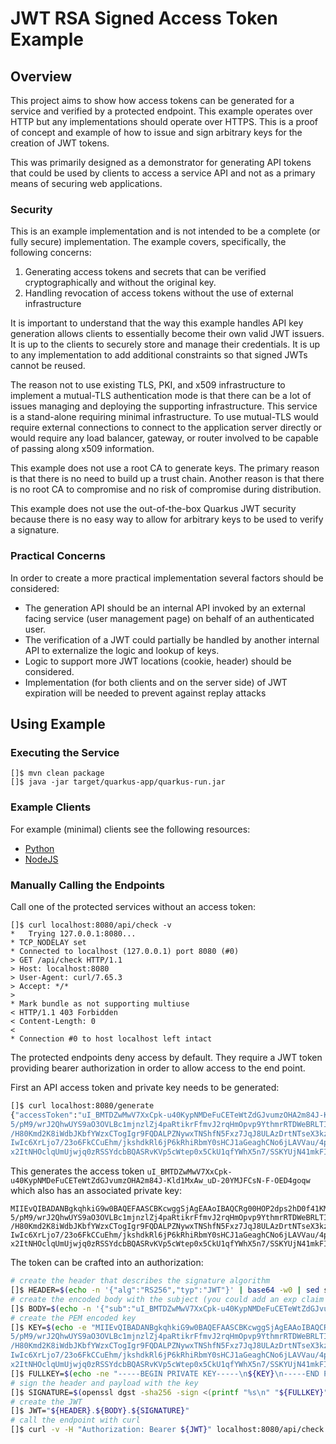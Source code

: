 # JWT RSA Signed Access Token Example

## Overview
This project aims to show how access tokens can be generated for a service and verified by a protected endpoint. This
example operates over HTTP but any implementations should operate over HTTPS. This is a proof of concept and example of 
how to issue and sign arbitrary keys for the creation of JWT tokens.

This was primarily designed as a demonstrator for generating API tokens that could be used by clients to access a service 
API and not as a primary means of securing web applications.

### Security
This is an example implementation and is not intended to be a complete (or fully secure) implementation. The
example covers, specifically, the following concerns:
1. Generating access tokens and secrets that can be verified cryptographically and without the original key.
2. Handling revocation of access tokens without the use of external infrastructure

It is important to understand that the way this example handles API key generation allows clients to essentially become
their own valid JWT issuers. It is up to the clients to securely store and manage their credentials. It is up to any 
implementation to add additional constraints so that signed JWTs cannot be reused.

The reason not to use existing TLS, PKI, and x509 infrastructure to implement a mutual-TLS authentication mode is that
there can be a lot of issues managing and deploying the supporting infrastructure. This service is a stand-alone requiring
minimal infrastructure. To use mutual-TLS would require external connections to connect to the application server directly
or would require any load balancer, gateway, or router involved to be capable of passing along x509 information.

This example does not use a root CA to generate keys. The primary reason is that there is no need to build up a trust 
chain. Another reason is that there is no root CA to compromise and no risk of compromise during distribution. 

This example does not use the out-of-the-box Quarkus JWT security because there is no easy way to allow for arbitrary
keys to be used to verify a signature. 

### Practical Concerns
In order to create a more practical implementation several factors should be considered:
* The generation API should be an internal API invoked by an external facing service (user management page) on behalf of
  an authenticated user.
* The verification of a JWT could partially be handled by another internal API to externalize the logic and lookup of keys.
* Logic to support more JWT locations (cookie, header) should be considered.
* Implementation (for both clients and on the server side) of JWT expiration will be needed to prevent against replay attacks

## Using Example

### Executing the Service
```
[]$ mvn clean package
[]$ java -jar target/quarkus-app/quarkus-run.jar
```

### Example Clients
For example (minimal) clients see the following resources:
* [Python](/clients/python/client.py)
* [NodeJS](/clients/nodejs/client.js)

### Manually Calling the Endpoints
Call one of the protected services without an access token:
```
[]$ curl localhost:8080/api/check -v
*   Trying 127.0.0.1:8080...
* TCP_NODELAY set
* Connected to localhost (127.0.0.1) port 8080 (#0)
> GET /api/check HTTP/1.1
> Host: localhost:8080
> User-Agent: curl/7.65.3
> Accept: */*
>
* Mark bundle as not supporting multiuse
< HTTP/1.1 403 Forbidden
< Content-Length: 0
<
* Connection #0 to host localhost left intact
```
The protected endpoints deny access by default. They require a JWT token providing bearer authorization in order to allow access
to the end point.

First an API access token and private key needs to be generated:
```bash
[]$ curl localhost:8080/generate
{"accessToken":"uI_BMTDZwMwV7XxCpk-u40KypNMDeFuCETeWtZdGJvumzOHA2m84J-Kld1MxAw_uD-20YMJFCsN-F-OED4goqw","privateKey":"MIIEvQIBADANBgkqhkiG9w0BAQEFAASCBKcwggSjAgEAAoIBAQCRg00HOP2dps2hD0f41KMcIpTUGsQE9T88rfag9j2+e1Ba7kQAqSDKOHBsAqIkquKuEFGuC4cW/f25Mja6b6Cff/Rh/yLlhzBJPik2tVT3KsdBBicqsWIMD7JNiFOqTyDn9hFD8mqsmTRkA1kIN9nWB0O5x7GbW8eGrY+rUtr5QkcitwZ+33gowY2+7Eg
5/pM9/wrJ2QhwUYS9aO3OVLBc1mjnzlZj4paRtikrFfmvJ2rqHmOpvp9YthmrRTDWeBRLTI79q8xEILkWvoIH8OPnpm2CXySiaI5aOimLpPQOqmvgmrdIlMPum2kMq7LdyVFRO5OGHvcZYXgKEqUPerL3AgMBAAECggEAHjJBKd6Jws16npGtPdXig1Qpzlo/k0fRd6YiKATxizXL1xLaychPJafQrJlfTHypzbVVPejmf771iBkDgmznyDGlZTCs7TTAsHJV2ySGHUSjVLsSJanpztbzCWPg+Nay3XAS5SbJPEgOtzJ6p1nvupqHU2Y9VSAWp7wctFDdYBwww2L282GonBk6gJZPSClT
/H80Kmd2K8iWdbJKbfYWzxCTogIgr9FQDALPZNywxTNShfN5Fxz7JqJ8ULAzDrtNTseX3kz5qab6Jkh+RHfx2/mSvdwwLdE2+TIaOvzvBCKfLtiWJgPodBybgK3HMz3dehoKTaZCE4iYJrXULlf9AQKBgQDGrvGg+zA8GiDVNHrXDE07ujQSxVE0ob0GnhOWGGD3i9e0N3jmvVWEv1cs9MCRbjY4/Xa8keLM6022kr4xwcMof32xM6m4LvmH4hv+UHuuPMevMKWPWpVzaUlKxqEW7DIuu7UviLaiTN2FF9wn+mCUJYBt6U770lsdbX5B4gDIiwKBgQC7faPFeGEBEZrfz2Wy3R3WgGt7w
IwIc6XrLjo7/23o6FkCCuEhm/jkshdkRl6jP6kRhiRbmY0sHCJ1aGeaghCNo6jLAVVau/4pIBrmQi7qmcn8hdk+WnipgLt/WfZseXqV9qucQXxHIL4y6mVhTohZVNnItJhE4aDwTzcebk0gxQKBgQCF5QQFnwJEnr8dr75RCoNKCxRoyf0N4SnIOeOtNUSzztRRKUkbBuGJEoGnVFIqMAHuqjHIpvAXdUPsFDyEv7XLpw+Hye9Ipq+XOXPwEUEojOFtWPVaBIvPOVchQ3bwQcEX6XwTSqj5+58VwJynfH51mEhSyfZmkr7AuDdsIuiwPQKBgG+R4V4GN3tiVY4vpa4dZL8bZlqbBvmUkD
x2ItNHOclqUmUjwjq0zRSSYdcbBQASRvKVp5cWtep0x5CkU1qfYWhX5n7/SSKYUjN41mkFI1QZthfeMpunTLxZTboH99svIuKQiiiO03ykIGq+DxwrlnnKQ1rrFN2QgqveB8fFDYKdAoGAGEAHGafw7b0CQSw5Nl4XmQOHM3yd32yeQ1ixhtPFnwloooy7PP/ZfTL9tqRYbDVEQ9wL1+3zBm8nwJUkZTz686++qMPfTGp6dZmqFqU/tLZDiy3mTMhYF5W/0UNXl/7tFXVv/BaHYBxsbYCMNps3BCv/zTNJ+jHLJh7kOkTYbKI="}
```

This generates the access token `uI_BMTDZwMwV7XxCpk-u40KypNMDeFuCETeWtZdGJvumzOHA2m84J-Kld1MxAw_uD-20YMJFCsN-F-OED4goqw` 
which also has an associated private key:
```
MIIEvQIBADANBgkqhkiG9w0BAQEFAASCBKcwggSjAgEAAoIBAQCRg00HOP2dps2hD0f41KMcIpTUGsQE9T88rfag9j2+e1Ba7kQAqSDKOHBsAqIkquKuEFGuC4cW/f25Mja6b6Cff/Rh/yLlhzBJPik2tVT3KsdBBicqsWIMD7JNiFOqTyDn9hFD8mqsmTRkA1kIN9nWB0O5x7GbW8eGrY+rUtr5QkcitwZ+33gowY2+7Eg
5/pM9/wrJ2QhwUYS9aO3OVLBc1mjnzlZj4paRtikrFfmvJ2rqHmOpvp9YthmrRTDWeBRLTI79q8xEILkWvoIH8OPnpm2CXySiaI5aOimLpPQOqmvgmrdIlMPum2kMq7LdyVFRO5OGHvcZYXgKEqUPerL3AgMBAAECggEAHjJBKd6Jws16npGtPdXig1Qpzlo/k0fRd6YiKATxizXL1xLaychPJafQrJlfTHypzbVVPejmf771iBkDgmznyDGlZTCs7TTAsHJV2ySGHUSjVLsSJanpztbzCWPg+Nay3XAS5SbJPEgOtzJ6p1nvupqHU2Y9VSAWp7wctFDdYBwww2L282GonBk6gJZPSClT
/H80Kmd2K8iWdbJKbfYWzxCTogIgr9FQDALPZNywxTNShfN5Fxz7JqJ8ULAzDrtNTseX3kz5qab6Jkh+RHfx2/mSvdwwLdE2+TIaOvzvBCKfLtiWJgPodBybgK3HMz3dehoKTaZCE4iYJrXULlf9AQKBgQDGrvGg+zA8GiDVNHrXDE07ujQSxVE0ob0GnhOWGGD3i9e0N3jmvVWEv1cs9MCRbjY4/Xa8keLM6022kr4xwcMof32xM6m4LvmH4hv+UHuuPMevMKWPWpVzaUlKxqEW7DIuu7UviLaiTN2FF9wn+mCUJYBt6U770lsdbX5B4gDIiwKBgQC7faPFeGEBEZrfz2Wy3R3WgGt7w
IwIc6XrLjo7/23o6FkCCuEhm/jkshdkRl6jP6kRhiRbmY0sHCJ1aGeaghCNo6jLAVVau/4pIBrmQi7qmcn8hdk+WnipgLt/WfZseXqV9qucQXxHIL4y6mVhTohZVNnItJhE4aDwTzcebk0gxQKBgQCF5QQFnwJEnr8dr75RCoNKCxRoyf0N4SnIOeOtNUSzztRRKUkbBuGJEoGnVFIqMAHuqjHIpvAXdUPsFDyEv7XLpw+Hye9Ipq+XOXPwEUEojOFtWPVaBIvPOVchQ3bwQcEX6XwTSqj5+58VwJynfH51mEhSyfZmkr7AuDdsIuiwPQKBgG+R4V4GN3tiVY4vpa4dZL8bZlqbBvmUkD
x2ItNHOclqUmUjwjq0zRSSYdcbBQASRvKVp5cWtep0x5CkU1qfYWhX5n7/SSKYUjN41mkFI1QZthfeMpunTLxZTboH99svIuKQiiiO03ykIGq+DxwrlnnKQ1rrFN2QgqveB8fFDYKdAoGAGEAHGafw7b0CQSw5Nl4XmQOHM3yd32yeQ1ixhtPFnwloooy7PP/ZfTL9tqRYbDVEQ9wL1+3zBm8nwJUkZTz686++qMPfTGp6dZmqFqU/tLZDiy3mTMhYF5W/0UNXl/7tFXVv/BaHYBxsbYCMNps3BCv/zTNJ+jHLJh7kOkTYbKI=
```

The token can be crafted into an authorization:
```bash
# create the header that describes the signature algorithm
[]$ HEADER=$(echo -n '{"alg":"RS256","typ":"JWT"}' | base64 -w0 | sed s/\+/-/g | sed 's/\//_/g' | sed -E s/=+$//)
# create the encoded body with the subject (you could add an exp claim here as well)
[]$ BODY=$(echo -n '{"sub":"uI_BMTDZwMwV7XxCpk-u40KypNMDeFuCETeWtZdGJvumzOHA2m84J-Kld1MxAw_uD-20YMJFCsN-F-OED4goqw"}' | base64 -w0 | sed s/\+/-/g |sed 's/\//_/g' |  sed -E s/=+$//)
# create the PEM encoded key 
[]$ KEY=$(echo -e "MIIEvQIBADANBgkqhkiG9w0BAQEFAASCBKcwggSjAgEAAoIBAQCRg00HOP2dps2hD0f41KMcIpTUGsQE9T88rfag9j2+e1Ba7kQAqSDKOHBsAqIkquKuEFGuC4cW/f25Mja6b6Cff/Rh/yLlhzBJPik2tVT3KsdBBicqsWIMD7JNiFOqTyDn9hFD8mqsmTRkA1kIN9nWB0O5x7GbW8eGrY+rUtr5QkcitwZ+33gowY2+7Eg
5/pM9/wrJ2QhwUYS9aO3OVLBc1mjnzlZj4paRtikrFfmvJ2rqHmOpvp9YthmrRTDWeBRLTI79q8xEILkWvoIH8OPnpm2CXySiaI5aOimLpPQOqmvgmrdIlMPum2kMq7LdyVFRO5OGHvcZYXgKEqUPerL3AgMBAAECggEAHjJBKd6Jws16npGtPdXig1Qpzlo/k0fRd6YiKATxizXL1xLaychPJafQrJlfTHypzbVVPejmf771iBkDgmznyDGlZTCs7TTAsHJV2ySGHUSjVLsSJanpztbzCWPg+Nay3XAS5SbJPEgOtzJ6p1nvupqHU2Y9VSAWp7wctFDdYBwww2L282GonBk6gJZPSClT
/H80Kmd2K8iWdbJKbfYWzxCTogIgr9FQDALPZNywxTNShfN5Fxz7JqJ8ULAzDrtNTseX3kz5qab6Jkh+RHfx2/mSvdwwLdE2+TIaOvzvBCKfLtiWJgPodBybgK3HMz3dehoKTaZCE4iYJrXULlf9AQKBgQDGrvGg+zA8GiDVNHrXDE07ujQSxVE0ob0GnhOWGGD3i9e0N3jmvVWEv1cs9MCRbjY4/Xa8keLM6022kr4xwcMof32xM6m4LvmH4hv+UHuuPMevMKWPWpVzaUlKxqEW7DIuu7UviLaiTN2FF9wn+mCUJYBt6U770lsdbX5B4gDIiwKBgQC7faPFeGEBEZrfz2Wy3R3WgGt7w
IwIc6XrLjo7/23o6FkCCuEhm/jkshdkRl6jP6kRhiRbmY0sHCJ1aGeaghCNo6jLAVVau/4pIBrmQi7qmcn8hdk+WnipgLt/WfZseXqV9qucQXxHIL4y6mVhTohZVNnItJhE4aDwTzcebk0gxQKBgQCF5QQFnwJEnr8dr75RCoNKCxRoyf0N4SnIOeOtNUSzztRRKUkbBuGJEoGnVFIqMAHuqjHIpvAXdUPsFDyEv7XLpw+Hye9Ipq+XOXPwEUEojOFtWPVaBIvPOVchQ3bwQcEX6XwTSqj5+58VwJynfH51mEhSyfZmkr7AuDdsIuiwPQKBgG+R4V4GN3tiVY4vpa4dZL8bZlqbBvmUkD
x2ItNHOclqUmUjwjq0zRSSYdcbBQASRvKVp5cWtep0x5CkU1qfYWhX5n7/SSKYUjN41mkFI1QZthfeMpunTLxZTboH99svIuKQiiiO03ykIGq+DxwrlnnKQ1rrFN2QgqveB8fFDYKdAoGAGEAHGafw7b0CQSw5Nl4XmQOHM3yd32yeQ1ixhtPFnwloooy7PP/ZfTL9tqRYbDVEQ9wL1+3zBm8nwJUkZTz686++qMPfTGp6dZmqFqU/tLZDiy3mTMhYF5W/0UNXl/7tFXVv/BaHYBxsbYCMNps3BCv/zTNJ+jHLJh7kOkTYbKI=" | fold -w 64)
[]$ FULLKEY=$(echo -ne "-----BEGIN PRIVATE KEY-----\n${KEY}\n-----END PRIVATE KEY-----" | openssl rsa )
# sign the header and payload with the key
[]$ SIGNATURE=$(openssl dgst -sha256 -sign <(printf "%s\n" "${FULLKEY}") <(echo -n "${HEADER}.${PAYLOAD}") | base64 -w0 | sed s/\+/-/g | sed 's/\//_/g' | sed -E s/=+$//)
# create the JWT
[]$ JWT="${HEADER}.${BODY}.${SIGNATURE}"
# call the endpoint with curl
[]$ curl -v -H "Authorization: Bearer ${JWT}" localhost:8080/api/check
```
